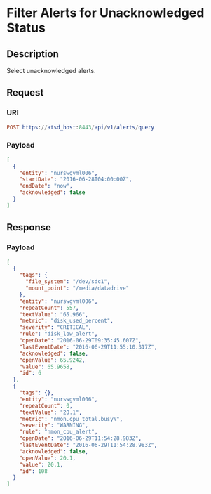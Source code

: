 # Filter Alerts for Unacknowledged Status

## Description

Select unacknowledged alerts. 

## Request

### URI
```elm
POST https://atsd_host:8443/api/v1/alerts/query
```
### Payload

```json
[
  {
    "entity": "nurswgvml006",
    "startDate": "2016-06-28T04:00:00Z",
    "endDate": "now",
    "acknowledged": false
  }
]
```

## Response

### Payload
```json
[
  {
    "tags": {
      "file_system": "/dev/sdc1",
      "mount_point": "/media/datadrive"
    },
    "entity": "nurswgvml006",
    "repeatCount": 557,
    "textValue": "65.966",
    "metric": "disk_used_percent",
    "severity": "CRITICAL",
    "rule": "disk_low_alert",
    "openDate": "2016-06-29T09:35:45.607Z",
    "lastEventDate": "2016-06-29T11:55:10.317Z",
    "acknowledged": false,
    "openValue": 65.9242,
    "value": 65.9658,
    "id": 6
  },
  {
    "tags": {},
    "entity": "nurswgvml006",
    "repeatCount": 0,
    "textValue": "20.1",
    "metric": "nmon.cpu_total.busy%",
    "severity": "WARNING",
    "rule": "nmon_cpu_alert",
    "openDate": "2016-06-29T11:54:28.983Z",
    "lastEventDate": "2016-06-29T11:54:28.983Z",
    "acknowledged": false,
    "openValue": 20.1,
    "value": 20.1,
    "id": 108
  }
]
```

